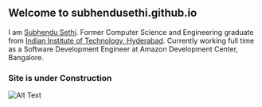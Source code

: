 ## Welcome to subhendusethi.github.io

I am [Subhendu Sethi](https://www.linkedin.com/in/subhendusethi/). Former Computer Science and Engineering graduate from [Indian Institute of Technology, Hyderabad](https://cse.iith.ac.in/index-q=node-127.html). Currently working full time as a Software Development Engineer at Amazon Development Center, Bangalore.

### Site is under Construction
![Alt Text](https://media.giphy.com/media/JIX9t2j0ZTN9S/giphy.gif)

